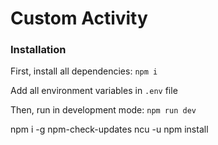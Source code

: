 # Custom Activity

### Installation
First, install all dependencies: `npm i`

Add all environment variables in `.env` file

Then, run in development mode: `npm run dev`

npm i -g npm-check-updates
ncu -u
npm install